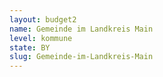 ```yaml
---
layout: budget2
name: Gemeinde im Landkreis Main
level: kommune
state: BY
slug: Gemeinde-im-Landkreis-Main
---
```

